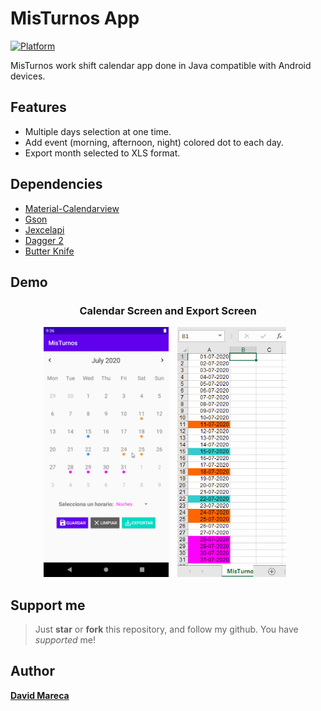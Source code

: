 # MisTurnos App 
[![Platform](https://img.shields.io/badge/platform-Android-green.svg)](http://developer.android.com/index.html) 

MisTurnos work shift calendar app done in Java compatible with Android devices. 

## Features
* Multiple days selection at one time.
* Add event (morning, afternoon, night) colored dot to each day. 
* Export month selected to XLS format.

## Dependencies
* [Material-Calendarview](https://github.com/prolificinteractive/material-calendarview)
* [Gson](https://github.com/google/gson)
* [Jexcelapi](https://mvnrepository.com/artifact/net.sourceforge.jexcelapi/jxl/2.6.12)
* [Dagger 2](https://github.com/google/dagger)
* [Butter Knife](https://github.com/JakeWharton/butterknife)

## Demo
<h3 align="center">Calendar Screen and Export Screen</h3>
<p align="center">
    <img src="assets/main_demo.gif?raw=true"
        alt="Search Movie Screen Action GIF"    
        style="margin-right: 10px;"    
        width="200" />
    <img src="assets/screen_export.png"
        alt="About App Screen"    
        style="margin-right: 10px;"    
        width="174" />
</p>

## Support me

> Just **star** or **fork** this repository, and follow my github. You have _supported_ me!

## Author

[**David Mareca**](https://www.linkedin.com/in/davidme/)